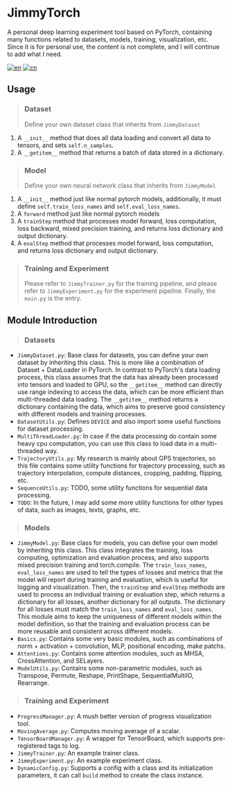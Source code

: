 # JimmyTorch
A personal deep learning experiment tool based on PyTorch, containing many functions related to datasets, models, training, visualization, etc. Since it is for personal use, the content is not complete, and I will continue to add what I need.

[![en](https://img.shields.io/badge/lang-en-blue.svg)](README.md)
[![cn](https://img.shields.io/badge/lang-cn-red.svg)](README.cn.md)

## Usage

> ### Dataset
> Define your own dataset class that inherits from `JimmyDataset`
1. A `__init__` method that does all data loading and convert all data to tensors, and sets `self.n_samples`.
2. A `__getitem__` method that returns a batch of data stored in a dictionary.

> ### Model
> Define your own neural network class that inherits from `JimmyModel`
1. A `__init__` method just like normal pytorch models, additionally, it must define `self.train_loss_names` and `self.eval_loss_names`.
2. A `forward` method just like normal pytorch models
3. A `trainStep` method that processes model forward, loss computation, loss backward, mixed precision training, and returns loss dictionary and output dictionary.
4. A `evalStep` method that processes model forward, loss computation, and returns loss dictionary and output dictionary.

> ### Training and Experiment
> Please refer to `JimmyTrainer.py` for the training pipeline, and please refer to `JimmyExperiment.py` for the experiment pipeline. Finally, the `main.py` is the entry.

## Module Introduction

> ### Datasets
- `JimmyDataset.py`: Base class for datasets, you can define your own dataset by inheriting this class. This is more like a combination of Dataset + DataLoader in PyTorch. In contrast to PyTorch's data loading process, this class assumes that the data has already been processed into tensors and loaded to GPU, so the `__getitem__` method can directly use range indexing to access the data, which can be more efficient than multi-threaded data loading. The `__getitem__` method returns a dictionary containing the data, which aims to preserve good consistency with different models and training processes.
- `DatasetUtils.py`: Defines `DEVICE` and also import some useful functions for dataset processing.
- `MultiThreadLoader.py`: In case if the data processing do contain some heavy cpu computation, you can use this class to load data in a multi-threaded way.
- `TrajectoryUtils.py`: My research is mainly about GPS trajectories, so this file contains some utility functions for trajectory processing, such as trajectory interpolation, compute distances, cropping, padding, flipping, etc.
- `SequenceUtils.py`: TODO, some utility functions for sequential data processing.
- `TODO`: In the future, I may add some more utility functions for other types of data, such as images, texts, graphs, etc.

> ### Models
- `JimmyModel.py`: Base class for models, you can define your own model by inheriting this class. This class integrates the training, loss computing, optimization and evaluation process, and also supports mixed precision training and torch.compile. The `train_loss_names`, `eval_loss_names` are used to tell the types of losses and metrics that the model will report during training and evaluation, which is useful for logging and visualization. Then, the `trainStep` and `evalStep` methods are used to process an individual training or evaluation step, which returns a dictionary for all losses, another dictionary for all outputs. The dictionary for all losses must match the `train_loss_names` and `eval_loss_names`. This module aims to keep the uniqueness of different models within the model definition, so that the training and evaluation process can be more reusable and consistent across different models.
- `Basics.py`: Contains some very basic modules, such as combinations of norm + activation + convolution, MLP, positional encoding, make patchs.
- `Attentions.py`: Contains some attention modules, such as MHSA, CrossAttention, and SELayers.
- `ModelUtils.py`: Contains some non-parametric modules, such as Transpose, Permute, Reshape, PrintShape, SequentialMultiIO, Rearrange.

> ### Training and Experiment
- `ProgressManager.py`: A mush better version of progress visualization tool.
- `MovingAverage.py`: Computes moving average of a scalar.
- `TensorBoardManager.py`: A wrapper for TensorBoard, which supports pre-registered tags to log.
- `JimmyTrainer.py`: An example trainer class.
- `JimmyExperiment.py`: An example experiment class.
- `DynamicConfig.py`: Supports a config with a class and its initialization parameters, it can call `build` method to create the class instance.

